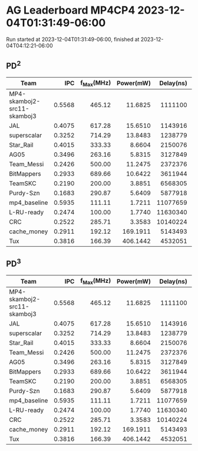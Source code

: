 # AG Leaderboard MP4CP4 2023-12-04T01:31:49-06:00
Run started at 2023-12-04T01:31:49-06:00, finished at 2023-12-04T04:12:21-06:00


## PD<sup>2</sup>
|Team|IPC|f<sub>Max</sub>(MHz)|Power(mW)|Delay(ns)|PD<sup>2</sup>|
|---|--:|--:|--:|--:|--:|
|MP4-skamboj2-src11-skamboj3|0.5568|465.12|11.6825|1111100|14.42|
|JAL|0.4075|617.28|15.6510|1143916|20.48|
|superscalar|0.3252|714.29|13.8483|1238779|21.25|
|Star_Rail|0.4015|333.33|8.6604|2150076|40.04|
|AG05|0.3496|263.16|5.8315|3127849|57.05|
|Team_Messi|0.2426|500.00|11.2475|2372376|63.30|
|BitMappers|0.2933|689.66|10.6422|3611944|138.84|
|TeamSKC|0.2190|200.00|3.8851|6568305|167.61|
|Purdy-Szn|0.1683|290.87|5.6409|5877918|194.89|
|mp4_baseline|0.5935|111.11|1.7211|11077659|211.20|
|L-RU-ready|0.2474|100.00|1.7740|11630340|239.95|
|CRC|0.2522|285.71|3.3583|10140224|345.31|
|cache_money|0.2911|192.12|169.1911|5143493|4476.04|
|Tux|0.3816|166.39|406.1442|4532051|8341.99|

## PD<sup>3</sup>
|Team|IPC|f<sub>Max</sub>(MHz)|Power(mW)|Delay(ns)|PD<sup>3</sup>|
|---|--:|--:|--:|--:|--:|
|MP4-skamboj2-src11-skamboj3|0.5568|465.12|11.6825|1111100|16.02|
|JAL|0.4075|617.28|15.6510|1143916|23.43|
|superscalar|0.3252|714.29|13.8483|1238779|26.33|
|Star_Rail|0.4015|333.33|8.6604|2150076|86.08|
|Team_Messi|0.2426|500.00|11.2475|2372376|150.18|
|AG05|0.3496|263.16|5.8315|3127849|178.45|
|BitMappers|0.2933|689.66|10.6422|3611944|501.48|
|TeamSKC|0.2190|200.00|3.8851|6568305|1100.92|
|Purdy-Szn|0.1683|290.87|5.6409|5877918|1145.56|
|mp4_baseline|0.5935|111.11|1.7211|11077659|2339.64|
|L-RU-ready|0.2474|100.00|1.7740|11630340|2790.76|
|CRC|0.2522|285.71|3.3583|10140224|3501.52|
|cache_money|0.2911|192.12|169.1911|5143493|23022.48|
|Tux|0.3816|166.39|406.1442|4532051|37806.34|
